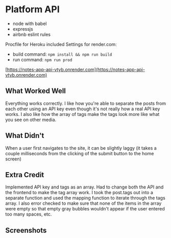 #  Platform API

* node with babel
* expressjs
* airbnb eslint rules

Procfile for Heroku included
Settings for render.com:
* build command:  `npm install && npm run build`
* run command:  `npm run prod`

[https://notes-app-api-vtyb.onrender.com](https://notes-app-api-vtyb.onrender.com)

## What Worked Well
Everything works correctly. I like how you're able to separate the posts from each other using an API key even though it's not really how a real API key works. I also like how the array of tags make the tags look more like what you see on other media.

## What Didn't
When a user first navigates to the site, it can be slightly laggy (it takes a couple milliseconds from the clicking of the submit button to the home screen)

## Extra Credit
Implemented API key and tags as an array. Had to change both the API and the frontend to make the tag array work. I took the post.tags out into a separate function and used the mapping function to iterate through the tags array. I also error checked to make sure that none of the items in the array were empty so that empty gray bubbles wouldn't appear if the user entered too many spaces, etc.

## Screenshots


